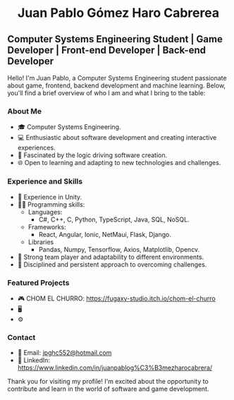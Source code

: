 <h1 align="center">Juan Pablo Gómez Haro Cabrerea</h1>

## Computer Systems Engineering Student | Game Developer | Front-end Developer | Back-end Developer

Hello! I'm Juan Pablo, a Computer Systems Engineering student passionate about game, frontend, backend development and machine learning. Below, you'll find a brief overview of who I am and what I bring to the table:

### About Me

- 🎓 Computer Systems Engineering.
- 💻 Enthusiastic about software development and creating interactive experiences.
- 🧠 Fascinated by the logic driving software creation.
- 🌐 Open to learning and adapting to new technologies and challenges.

### Experience and Skills

- 🚀 Experience in Unity.
- 👩‍💻 Programming skills:
  - Languages:
    - C#, C++, C, Python, TypeScript, Java, SQL, NoSQL.
  - Frameworks:
    - React, Angular, Ionic, NetMaui, Flask, Django.
  - Libraries
    - Pandas, Numpy, Tensorflow, Axios, Matplotlib, Opencv.
- 🤝 Strong team player and adaptability to different environments.
- 🎯 Disciplined and persistent approach to overcoming challenges.

### Featured Projects

- 🎮 CHOM EL CHURRO: https://fugaxy-studio.itch.io/chom-el-churro
- 🖥️ 
- ⚙️ 

### Contact

- 📧 Email: jpghc552@hotmail.com
- 🔗 LinkedIn: https://www.linkedin.com/in/juanpablog%C3%B3mezharocabrera/

Thank you for visiting my profile! I'm excited about the opportunity to contribute and learn in the world of software and game development.
